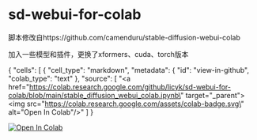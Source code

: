 # sd-webui-for-colab

脚本修改自https://github.com/camenduru/stable-diffusion-webui-colab

加入一些模型和插件，更换了xformers、cuda、torch版本

{
  "cells": [
    {
      "cell_type": "markdown",
      "metadata": {
        "id": "view-in-github",
        "colab_type": "text"
      },
      "source": [
        "<a href=\"https://colab.research.google.com/github/licyk/sd-webui-for-colab/blob/main/stable_diffusion_webui_colab.ipynb\" target=\"_parent\"><img src=\"https://colab.research.google.com/assets/colab-badge.svg\" alt=\"Open In Colab\"/></a>"
      ]
    }

[![Open In Colab](https://user-images.githubusercontent.com/54370274/224839804-50c0c18b-3960-4a1c-b7fa-3c7074b11779.svg)](https://colab.research.google.com/github/licyk/sd-webui-for-colab/blob/main/stable_diffusion_webui_colab.ipynb)
